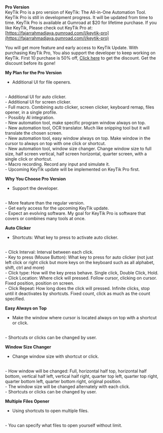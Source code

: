 **Pro Version**
<br>
KeyTik Pro is a pro version of KeyTik: The All-in-One Automation Tool. KeyTik Pro is still in development progress. It will be updated from time to time. KeyTik Pro is available at Gumroad at $20 for lifetime purchase. If you like KeyTik, Please check out KeyTik Pro at: [https://fajarrahmadjaya.gumroad.com/l/keytik-pro](https://fajarrahmadjaya.gumroad.com/l/keytik-pro)

You will get more feature and early access to KeyTik Update. With purchasing KeyTik Pro, You also support the developer to keep working on KeyTik. First 10 purchase is 50% off, [Click here](https://fajarrahmadjaya.gumroad.com/l/keytik-pro/KeyTikPro) to get the discount. Get the discount before its gone!

**My Plan for the Pro Version**
<br>
- Additional UI for file openers.
<br>
- Additional UI for auto clicker.
<br>
- Additional UI for screen clicker.
<br>
- Full macro. Combining auto clicker, screen clicker, keyboard remap, files opener, in a single profile.
<br>
- Possibly AI integration.
<br>
- New automation tool, make specific program window always on top.
<br>
- New automation tool, OCR translator. Much like snipping tool but it will translate the chosen screen.
<br>
- New automation tool, easy window always on top. Make window in the cursor to always on top with one click or shortcut.
<br>
- New automation tool, window size changer. Change window size to full size, half screen vertical, half screen horizontal, quarter screen, with a single click or shortcut.
<br>
- Macro recording. Record any input and simulate it.
<br>
- Upcoming KeyTik update will be implemented on KeyTik Pro first. 


**Why You Choose Pro Version**
<br>
- Support the developer.
<br>
- More feature than the regular version.
<br>
- Get early access for the upcoming KeyTik update.
<br>
- Expect an evolving software. My goal for KeyTik Pro is software that covers or combines many tools at once.

**Auto Clicker**
<br>
- Shortcuts: What key to press to activate auto clicker.
<br>
- Click Interval: Interval between each click.
<br>
- Key to press (Mouse Button): What key to press for auto clicker (not just left click or right click but more keys on the keyboard such as all alphabet, shift, ctrl and more)
<br>
- Click type: How will the key press behave. Single click, Double Click, Hold.
<br>
- Click Location: Where click will pressed. Follow cursor, clicking on cursor. Fixed position, position on screen.
<br>
- Click Repeat: How long does the click will pressed. Infinite clicks, stop until it deactivates by shortcuts. Fixed count, click as much as the count specified.

**Easy Always on Top**
<br>
- Make the window where cursor is located always on top with a shortcut or click.
<br>
- Shortcuts or clicks can be changed by user.

**Window Size Changer**
- Change window size with shortcut or click.
<br>
- How window will be changed: Full, horizontal half top, horizontal half bottom, vertical half left, vertical half right, quarter top left, quarter top right, quarter bottom left, quarter bottom right, original position.
<br>
- The window size will be changed alternately with each click.
<br>
- Shortcuts or clicks can be changed by user.

**Multiple Files Opener**
<br>
- Using shortcuts to open multiple files.
<br>
- You can specify what files to open yourself without limit.